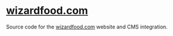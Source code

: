# [wizardfood.com](https://wizardfood.com)

Source code for the [wizardfood.com](https://wizardfood.com) website and CMS integration.

